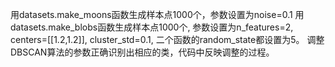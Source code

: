 用datasets.make_moons函数生成样本点1000个，参数设置为noise=0.1
用datasets.make_blobs函数生成样本点1000个, 参数设置为n_features=2, centers=[[1.2,1.2]], cluster_std=0.1,
二个函数的random_state都设置为5。
调整DBSCAN算法的参数正确识别出相应的类，代码中反映调整的过程。
